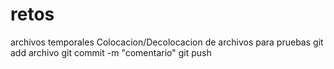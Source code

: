 # retos
archivos temporales
Colocacion/Decolocacion de archivos para pruebas
git add archivo
git commit -m "comentario"
git push
